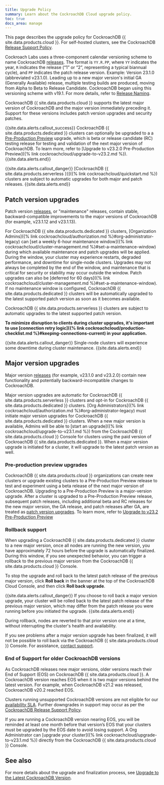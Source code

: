 ```yaml
---
title: Upgrade Policy
summary: Learn about the CockroachDB Cloud upgrade policy.
toc: true
docs_area: manage
---
```


This page describes the upgrade policy for CockroachDB {{ site.data.products.cloud }}. For self-hosted clusters, see the CockroachDB [Release Support Policy](https://www.cockroachlabs.com/docs/releases/release-support-policy).

Cockroach Labs uses a three-component calendar versioning scheme to name CockroachDB [releases](https://cockroachlabs.com/docs/releases/index#production-releases). The format is `YY.R.PP`, where `YY` indicates the year, `R` indicates the release (“1” or “2”, representing a typical biannual cycle), and `PP` indicates the patch release version. Example: Version 23.1.0 (abbreviated v23.1.0). Leading up to a new major version's initial GA (Generally Available) release, multiple testing builds are produced, moving from Alpha to Beta to Release Candidate. CockroachDB began using this versioning scheme with v19.1. For more details, refer to [Release Naming](https://cockroachlabs.com/docs/releases/index#release-naming).

CockroachDB {{ site.data.products.cloud }} supports the latest major version of CockroachDB and the major version immediately preceding it. Support for these versions includes patch version upgrades and security patches.

{{site.data.alerts.callout_success}}
CockroachDB {{ site.data.products.dedicated }} clusters can optionally be upgraded to a a [Pre-Production Preview](#pre-production-preview-upgrades) upgrade, which is beta or release candidate (RC) testing release for testing and validation of the next major version of CockroachDB. To learn more, refer to [Upgrade to v23.2.0 Pre-Production Preview]({% link cockroachcloud/upgrade-to-v23.2.md %}).
{{site.data.alerts.end}}

{{site.data.alerts.callout_danger}}
[CockroachDB {{ site.data.products.serverless }}]({% link cockroachcloud/quickstart.md %}) clusters are subject to automatic upgrades for both major and patch releases.
{{site.data.alerts.end}}

## Patch version upgrades

Patch version [releases](https://www.cockroachlabs.com/docs/releases), or "maintenance" releases, contain stable, backward-compatible improvements to the major versions of CockroachDB (for example, v23.1.12 and v23.1.13).

For CockroachDB {{ site.data.products.dedicated }} clusters, [Organization Admins]({% link cockroachcloud/authorization.md %}#org-administrator-legacy) can [set a weekly 6-hour maintenance window]({% link cockroachcloud/cluster-management.md %}#set-a-maintenance-window) during which available maintenance and patch upgrades will be applied. During the window, your cluster may experience restarts, degraded performance, and downtime for single-node clusters. Upgrades may not always be completed by the end of the window, and maintenance that is critical for security or stability may occur outside the window. Patch upgrades can also be [deferred for 60 days]({% link cockroachcloud/cluster-management.md %}#set-a-maintenance-window). If no maintenance window is configured, CockroachDB {{ site.data.products.dedicated }} clusters will be automatically upgraded to the latest supported patch version as soon as it becomes available.

CockroachDB {{ site.data.products.serverless }} clusters are subject to automatic upgrades to the latest supported patch version.

**To minimize disruption to clients during cluster upgrades, it's important to use [connection retry logic]({% link cockroachcloud/production-checklist.md %}#keeping-connections-current) in your application.**

{{site.data.alerts.callout_danger}}
Single-node clusters will experience some downtime during cluster maintenance.
{{site.data.alerts.end}}

## Major version upgrades

Major version [releases](https://www.cockroachlabs.com/docs/releases) (for example, v23.1.0 and v23.2.0) contain new functionality and potentially backward-incompatible changes to CockroachDB.

Major version upgrades are automatic for CockroachDB {{ site.data.products.serverless }} clusters and opt-in for CockroachDB {{ site.data.products.dedicated }} clusters. [Org Administrators]({% link cockroachcloud/authorization.md %}#org-administrator-legacy) must initiate major version upgrades for CockroachDB {{ site.data.products.dedicated }} clusters. When a new major version is available, Admins will be able to [start an upgrade]({% link cockroachcloud/upgrade-to-v23.1.md %}) from the CockroachDB {{ site.data.products.cloud }} Console for clusters using the paid version of CockroachDB {{ site.data.products.dedicated }}. When a major version upgrade is initiated for a cluster, it will upgrade to the latest patch version as well.

### Pre-production preview upgrades
CockroachDB {{ site.data.products.cloud }} organizations can create new clusters or upgrade existing clusters to a Pre-Production Preview release to test and experiment using a beta release of the next major version of CockroachDB. Upgrading to a Pre-Production Preview is a major-version upgrade. After a cluster is upgraded to a Pre-Production Preview release, subsequent patch releases, including additional beta and RC releases for the new major version, the GA release, and patch releases after GA, are treated as [patch version upgrades](#patch-version-upgrades). To learn more, refer to [Upgrade to v23.2 Pre-Production Preview](https://cockroachlabs.com/docs/cockroachcloud/upgrade-to-v23.2)

### Rollback support

When upgrading a CockroachDB {{ site.data.products.dedicated }} cluster to a new major version, once all nodes are running the new version, you have approximately 72 hours before the upgrade is automatically finalized. During this window, if you see unexpected behavior, you can trigger a rollback to the previous major version from the CockroachDB {{ site.data.products.cloud }} Console.

To stop the upgrade and roll back to the latest patch release of the previous major version, click **Roll back** in the banner at the top of the CockroachDB Cloud Console, and then click **Roll back upgrade**.

{{site.data.alerts.callout_danger}}
If you choose to roll back a major version upgrade, your cluster will be rolled back to the latest patch release of the previous major version, which may differ from the patch release you were running before you initiated the upgrade.
{{site.data.alerts.end}}

During rollback, nodes are reverted to that prior version one at a time, without interrupting the cluster's health and availability.

If you see problems after a major version upgrade has been finalized, it will not be possible to roll back via the CockroachDB {{ site.data.products.cloud }} Console. For assistance, [contact support](https://support.cockroachlabs.com/hc/requests/new).

### End of Support for older CockroachDB versions

As CockroachDB releases new major versions, older versions reach their End of Support (EOS) on CockroachDB {{ site.data.products.cloud }}. A CockroachDB version reaches EOS when it is two major versions behind the latest version. For example, when CockroachDB v21.2 was released, CockroachDB v20.2 reached EOS.

Clusters running unsupported CockroachDB versions are not eligible for our [availability SLA](https://www.cockroachlabs.com/cloud-terms-and-conditions/). Further downgrades in support may occur as per the [CockroachDB Release Support Policy](https://www.cockroachlabs.com/docs/releases/release-support-policy).

If you are running a CockroachDB version nearing EOS, you will be reminded at least one month before that version’s EOS that your clusters must be upgraded by the EOS date to avoid losing support. A Org Administrator can [upgrade your cluster]({% link cockroachcloud/upgrade-to-v23.1.md %}) directly from the CockroachDB {{ site.data.products.cloud }} Console.

## See also

For more details about the upgrade and finalization process, see [Upgrade to the Latest CockroachDB Version](https://cockroachlabs.com/docs/cockroachcloud/upgrade-to-v23.1).
